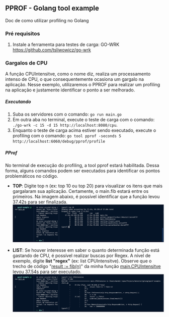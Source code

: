 ## PPROF - Golang tool example

Doc de como utilizar profiling no Golang

### Pré requisitos
1. Instale a ferramenta para testes de carga: GO-WRK 
https://github.com/tsliwowicz/go-wrk

### Gargalos de CPU

A função CPUIntensitve, como o nome diz, realiza um processamento intenso de CPU, o que consequentemente ocasiona um gargalo na aplicação. Nesse exemplo, utilizaremos o PPROF para realizar um profiling na aplicação e justamente identificar o ponto a ser melhorado.

##### Executando
1. Suba os servidores com o comando: <code>go run main.go</code>
2. Em outra aba no terminal, execute o teste de carga com o comando: <code>./go-wrk -c 15 -d 15 http://localhost:8080/cpu</code>.
3. Enquanto o teste de carga acima estiver sendo executado, execute o profiling com o comando: <code>go tool pprof -seconds 5 http://localhost:6060/debug/pprof/profile</code>

##### PProf
No terminal de execução do profiling, a tool pprof estará habilitada. Dessa forma, alguns comandos podem ser executados para identificar os pontos problemáticos no código.

* <b>TOP</b>: Digite top n (ex: top 10 ou top 20) para visualizar os itens que mais gargalaram sua aplicação. Certamente, o main.fib estará entre os primeiros. Na imagem abaixo, é possível identificar que a função levou 37.42s para ser finalizada.
![alt text](images/top.png)

* <b>LIST</b>: Se houver interesse em saber o quanto determinada função está gastando de CPU, é possível realizar buscas por Regex. A nível de exemplo, digite <b>list "regex"</b> (ex: list CPUIntensitve). Observe que o trecho de código "<u>result := fib(n)</u>" da minha função <u>main.CPUIntensitve</u> levou 37.54s para ser executado.
![alt text](images/list.png)
